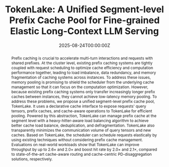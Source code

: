 ---
title: 'TokenLake: A Unified Segment-level Prefix Cache Pool for Fine-grained Elastic Long-Context LLM Serving'

# Authors
# If you created a profile for a user (e.g. the default `admin` user), write the username (folder name) here
# and it will be replaced with their full name and linked to their profile.
authors:
  - admin
  - Zili Zhang
  - Yinmin Zhong
  - Guanzhe Huang
  - Yibo Zhu
  - Xuanzhe Liu
  - Xin Jin

# # Author notes (optional)
# author_notes:
#   - 'Equal contribution'
#   - 'Equal contribution'

date: '2025-08-24T00:00:00Z'
doi: 'https://arxiv.org/abs/2508.17219'

# Schedule page publish date (NOT publication's date).
publishDate: '2017-01-01T00:00:00Z'

# Publication type.
# Legend: 0 = Uncategorized; 1 = Conference paper; 2 = Journal article;
# 3 = Preprint / Working Paper; 4 = Report; 5 = Book; 6 = Book section;
# 7 = Thesis; 8 = Patent
publication_types: ['3']

publication_short: In *Preprint*

abstract: 'Prefix caching is crucial to accelerate multi-turn interactions and requests with shared prefixes. At the cluster level, existing prefix caching systems are tightly coupled with request scheduling to optimize cache efficiency and computation performance together, leading to load imbalance, data redundancy, and memory fragmentation of caching systems across instances. To address these issues, memory pooling is promising to shield the scheduler from the underlying cache management so that it can focus on the computation optimization. However, because existing prefix caching systems only transfer increasingly longer prefix caches between instances, they cannot achieve low-latency memory pooling.

To address these problems, we propose a unified segment-level prefix cache pool, TokenLake. It uses a declarative cache interface to expose requests'' query tensors, prefix caches, and cache-aware operations to TokenLake for efficient pooling. Powered by this abstraction, TokenLake can manage prefix cache at the segment level with a heavy-hitter-aware load balancing algorithm to achieve better cache load balance, deduplication, and defragmentation. TokenLake also transparently minimizes the communication volume of query tensors and new caches. Based on TokenLake, the scheduler can schedule requests elastically by using existing techniques without considering prefix cache management. Evaluations on real-world workloads show that TokenLake can improve throughput by up to 2.6× and 2.0× and boost hit rate by 2.0× and 2.1×, compared to state-of-the-art cache-aware routing and cache-centric PD-disaggregation solutions, respectively.'

# # Summary. An optional shortened abstract.
# summary: Lorem ipsum dolor sit amet, consectetur adipiscing elit. Duis posuere tellus ac convallis placerat. Proin tincidunt magna sed ex sollicitudin condimentum.

tags: []

# Display this page in the Featured widget?
featured: true

# Custom links (uncomment lines below)
# links:
# - name: Custom Link
#   url: http://example.org

url_pdf: 'https://arxiv.org/abs/2508.17219'
url_code: ''
url_dataset: ''
url_poster: ''
url_project: ''
url_slides: ''
url_source: ''
url_video: ''

# # Featured image
# # To use, add an image named `featured.jpg/png` to your page's folder.
# image:
#   caption: 'Image credit: [**Unsplash**](https://unsplash.com/photos/pLCdAaMFLTE)'
#   focal_point: ''
#   preview_only: false

# # Associated Projects (optional).
# #   Associate this publication with one or more of your projects.
# #   Simply enter your project's folder or file name without extension.
# #   E.g. `internal-project` references `content/project/internal-project/index.md`.
# #   Otherwise, set `projects: []`.
# projects:
#   - example

# # Slides (optional).
# #   Associate this publication with Markdown slides.
# #   Simply enter your slide deck's filename without extension.
# #   E.g. `slides: "example"` references `content/slides/example/index.md`.
# #   Otherwise, set `slides: ""`.
# slides: example
---